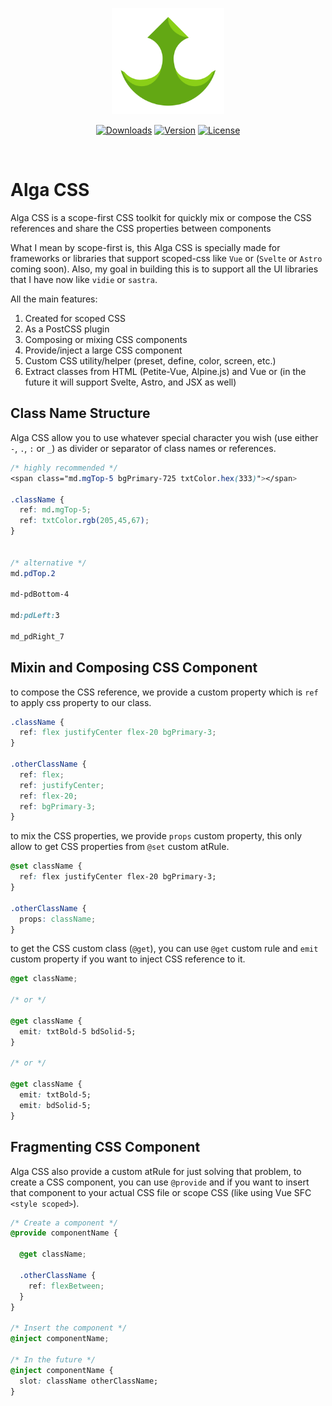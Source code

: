 <p align="center">
  <a href="https://algacss.gitlab.io/docs/" target="_blank" rel="noopener noreferrer">
    <img width="180" src="alga-css-logo.png" alt="Alga CSS logo">
  </a>
</p>

<p align="center">
  <a href="https://npmcharts.com/compare/alga-css?minimal=true"><img src="https://img.shields.io/npm/dm/alga-css.svg?sanitize=true" alt="Downloads"></a>
  <a href="https://www.npmjs.com/package/alga-css"><img src="https://img.shields.io/npm/v/alga-css.svg?sanitize=true" alt="Version"></a>
  <a href="https://www.npmjs.com/package/alga-css"><img src="https://img.shields.io/npm/l/alga-css.svg?sanitize=true" alt="License"></a>
</p>
<br/>

# Alga CSS
Alga CSS is a scope-first CSS toolkit for quickly mix or compose the CSS references and share the CSS properties between components

What I mean by scope-first is, this Alga CSS is specially made for frameworks or libraries that support scoped-css like `Vue` or (`Svelte` or `Astro` coming soon). Also, my goal in building this is to support all the UI libraries that I have now like `vidie` or `sastra`.

All the main features:
1. Created for scoped CSS
2. As a PostCSS plugin
3. Composing or mixing CSS components
4. Provide/inject a large CSS component
5. Custom CSS utility/helper (preset, define, color, screen, etc.)
6. Extract classes from HTML (Petite-Vue, Alpine.js) and Vue or (in the future it will support Svelte, Astro, and JSX as well)

## Class Name Structure
Alga CSS allow you to use whatever special character you wish (use either `-`, `.`, `:` or `_`) as divider or separator of class names or references.

```css
/* highly recommended */
<span class="md.mgTop-5 bgPrimary-725 txtColor.hex(333)"></span>

.className {
  ref: md.mgTop-5;
  ref: txtColor.rgb(205,45,67);
}


/* alternative */
md.pdTop.2

md-pdBottom-4

md:pdLeft:3

md_pdRight_7
```

## Mixin and Composing CSS Component
to compose the CSS reference, we provide a custom property which is `ref` to apply css property to our class.

```css
.className {
  ref: flex justifyCenter flex-20 bgPrimary-3;
}

.otherClassName {
  ref: flex;
  ref: justifyCenter;
  ref: flex-20;
  ref: bgPrimary-3;
}
```

to mix the CSS properties, we provide `props` custom property, this only allow to get CSS properties from `@set` custom atRule.

```css
@set className {
  ref: flex justifyCenter flex-20 bgPrimary-3;
}

.otherClassName {
  props: className;
}
```

to get the CSS custom class (`@get`), you can use `@get` custom rule and `emit` custom property if you want to inject CSS reference to it.

```css
@get className;

/* or */

@get className {
  emit: txtBold-5 bdSolid-5;
}

/* or */

@get className {
  emit: txtBold-5;
  emit: bdSolid-5;
}
```

## Fragmenting CSS Component
Alga CSS also provide a custom atRule for just solving that problem, to create a CSS component, you can use `@provide` and if you want to insert that component to your actual CSS file or scope CSS (like using Vue SFC `<style scoped>`).

```css
/* Create a component */
@provide componentName {
  
  @get className;
  
  .otherClassName {
    ref: flexBetween;
  }
}

/* Insert the component */
@inject componentName;

/* In the future */
@inject componentName {
  slot: className otherClassName;
}
```
